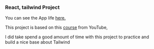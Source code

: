 ### React, tailwind Project
You can see the App life [here.](https://amminn.github.io/modern-ui-ux-tailwind/ "here")

This project is based on this [course](https://www.youtube.com/watch?v=_oO4Qi5aVZs "course") from YouTube, 

I did take spend a good amount of time with this project to practice and build a nice base about Tailwind
